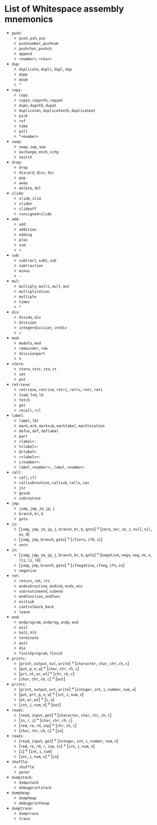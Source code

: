 # List of Whitespace assembly mnemonics

- `push`:
  - `push`, `psh`, `pus`
  - `pushnumber`, `pushnum`
  - `pushchar`, `pushch`
  - `append`
  - `<number>`, `<char>`
- `dup`:
  - `duplicate`, `dupli`, `dupl`, `dup`
  - `dupe`
  - `doub`
  - `^`
- `copy`:
  - `copy`
  - `copyn`, `copynth`, `copyat`
  - `dupn`, `dupnth`, `dupat`
  - `duplicaten`, `duplicatenth`, `duplicateat`
  - `pick`
  - `ref`
  - `take`
  - `pull`
  - `^<number>`
- `swap`:
  - `swap`, `swp`, `swa`
  - `exchange`, `exch`, `xchg`
  - `switch`
- `drop`:
  - `drop`
  - `discard`, `disc`, `dsc`
  - `pop`
  - `away`
  - `delete`, `del`
- `slide`:
  - `slide`, `slid`
  - `sliden`
  - `slideoff`
  - `<unsigned>slide`
- `add`:
  - `add`
  - `addition`
  - `adding`
  - `plus`
  - `sum`
  - `+`
- `sub`:
  - `subtract`, `subt`, `sub`
  - `subtraction`
  - `minus`
  - `-`
- `mul`:
  - `multiply`, `multi`, `mult`, `mul`
  - `multiplication`
  - `multiple`
  - `times`
  - `*`
- `div`:
  - `divide`, `div`
  - `division`
  - `integerdivision`, `intdiv`
  - `/`
- `mod`:
  - `modulo`, `mod`
  - `remainder`, `rem`
  - `divisionpart`
  - `%`
- `store`:
  - `store`, `stor`, `sto`, `st`
  - `set`
  - `put`
- `retrieve`:
  - `retrieve`, `retrive`, `retri`, `retrv`, `retr`, `reti`
  - `load`, `lod`, `ld`
  - `fetch`
  - `get`
  - `recall`, `rcl`
- `label`:
  - `label`, `lbl`
  - `mark`, `mrk`, `marksub`, `marklabel`, `marklocation`
  - `defun`, `def`, `deflabel`
  - `part`
  - `<label>:`
  - `%<label>:`
  - `@<label>`
  - `<<label>>:`
  - `L<number>:`
  - `label_<number>:`, `label_<number>`
- `call`:
  - `call`, `cll`
  - `callsubroutine`, `callsub`, `calls`, `cas`
  - `jsr`
  - `gosub`
  - `subroutine`
- `jmp`:
  - `jump`, `jmp`, `jm`, `jp`, `j`
  - `branch`, `br`, `b`
  - `goto`
- `jz`:
  - [`jump`, `jmp`, `jm`, `jp`, `j`, `branch`, `br`, `b`, `goto`] * [`zero`, `zer`, `ze`, `z`, `null`, `nil`, `ez`, `0`]
  - [`jump`, `jmp`, `branch`, `goto`] * [`ifzero`, `if0`, `iz`]
  - `zero`
- `jn`:
  - [`jump`, `jmp`, `jm`, `jp`, `j`, `branch`, `br`, `b`, `goto`] * [`negative`, `nega`, `neg`, `ne`, `n`, `ltz`, `lz`, `l0`]
  - [`jump`, `jmp`, `branch`, `goto`] * [`ifnegative`, `ifneg`, `ifn`, `in`]
  - `negative`
- `ret`:
  - `return`, `ret`, `rts`
  - `endsubroutine`, `endsub`, `ends`, `ens`
  - `subroutineend`, `subend`
  - `endfunction`, `endfunc`
  - `exitsub`
  - `controlback`, `back`
  - `leave`
- `end`:
  - `endprogram`, `endprog`, `endp`, `end`
  - `exit`
  - `halt`, `hlt`
  - `terminate`
  - `quit`
  - `die`
  - `finishprogram`, `finish`
- `printc`:
  - [`print`, `output`, `out`, `write`] * [`character`, `char`, `chr`, `ch`, `c`]
  - [`put`, `p`, `o`, `w`] * [`char`, `chr`, `ch`, `c`]
  - [`prt`, `ot`, `wr`, `wt`] * [`chr`, `ch`, `c`]
  - [`char`, `chr`, `ch`, `c`] * [`out`]
- `printi`:
  - [`print`, `output`, `out`, `write`] * [`integer`, `int`, `i`, `number`, `num`, `n`]
  - [`put`, `prt`, `p`, `o`, `w`] * [`int`, `i`, `num`, `n`]
  - [`ot`, `wr`, `wt`] * [`i`, `n`]
  - [`int`, `i`, `num`, `n`] * [`out`]
- `readc`:
  - [`read`, `input`, `get`] * [`character`, `char`, `chr`, `ch`, `c`]
  - [`in`, `r`, `i`] * [`char`, `chr`, `ch`, `c`]
  - [`red`, `re`, `rd`, `inp`] * [`chr`, `ch`, `c`]
  - [`char`, `chr`, `ch`, `c`] * [`in`]
- `readi`:
  - [`read`, `input`, `get`] * [`integer`, `int`, `i`, `number`, `num`, `n`]
  - [`red`, `re`, `rd`, `r`, `inp`, `in`] * [`int`, `i`, `num`, `n`]
  - [`i`] * [`int`, `i`, `num`]
  - [`int`, `i`, `num`, `n`] * [`in`]
- `shuffle`:
  - `shuffle`
  - `permr`
- `dumpstack`:
  - `dumpstack`
  - `debugprintstack`
- `dumpheap`:
  - `dumpheap`
  - `debugprintheap`
- `dumptrace`:
  - `dumptrace`
  - `trace`
